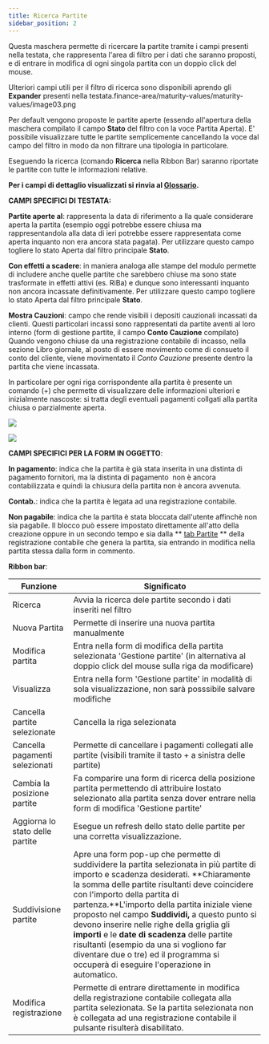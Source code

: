 ```yaml
---
title: Ricerca Partite
sidebar_position: 2
---
```


Questa maschera permette di ricercare la partite tramite i campi presenti nella testata, che rappresenta l'area di filtro per i dati che saranno proposti, e di entrare in modifica di ogni singola partita con un doppio click del mouse.

Ulteriori campi utili per il filtro di ricerca sono disponibili aprendo gli **Expander** presenti nella testata.finance-area/maturity-values/maturity-values/image03.png

Per default vengono proposte le partite aperte (essendo all'apertura della maschera compilato il campo **Stato** del filtro con la voce Partita Aperta). E' possibile visualizzare tutte le partite semplicemente cancellando la voce dal campo del filtro in modo da non filtrare una tipologia in particolare.

Eseguendo la ricerca (comando **Ricerca** nella Ribbon Bar) saranno riportate le partite con tutte le informazioni relative.

**Per i campi di dettaglio visualizzati si rinvia al  [Glossario](/docs/guide/glossary/glossary-intro).**

**CAMPI SPECIFICI DI TESTATA:**

**Partite aperte al**: rappresenta la data di riferimento a lla quale considerare aperta la partita (esempio oggi potrebbe essere chiusa ma rappresentandola alla data di ieri potrebbe essere rappresentata come aperta inquanto non era ancora stata pagata). Per utilizzare questo campo togliere lo stato Aperta dal filtro principale **Stato**.

**Con effetti a scadere**: in maniera analoga alle stampe del modulo permette di includere anche quelle partite che sarebbero chiuse ma sono state trasformate in effetti attivi (es. RiBa) e dunque sono interessanti inquanto non ancora incassate definitivamente. Per utilizzare questo campo togliere lo stato Aperta dal filtro principale **Stato**.


**Mostra Cauzioni**: campo che rende visibili i depositi cauzionali incassati da clienti. Questi particolari incassi sono rappresentati da partite aventi al loro interno (form di gestione partite, il campo **Conto Cauzione** compilato) Quando vengono chiuse da una registrazione contabile di incasso, nella sezione Libro giornale, al posto di essere movimento come di consueto il conto del cliente, viene movimentato il *Conto Cauzione* presente dentro la partita che viene incassata.

In particolare per ogni riga corrispondente alla partita è presente un comando (+) che permette di visualizzare delle informazioni ulteriori e inizialmente nascoste: si tratta degli eventuali pagamenti collgati alla partita chiusa o parzialmente aperta.

![](/img/it-it/finance-area/maturity-values/maturity-values/maturity-values-management/image01.png)

![](/img/it-it/finance-area/maturity-values/maturity-values/maturity-values-management/image02.png)

**CAMPI SPECIFICI PER LA FORM IN OGGETTO**:

**In pagamento**: indica che la partita è già stata inserita in una distinta di pagamento fornitori, ma la distinta di pagamento  non è ancora contabilizzata e quindi la chiusura della partita non è ancora avvenuta.

**Contab.**: indica che la partita è legata ad una registrazione contabile.

**Non pagabile**: indica che la partita è stata bloccata dall'utente affinchè non sia pagabile. Il blocco può essere impostato direttamente all'atto della creazione oppure in un secondo tempo e sia dalla ** [tab Partite](/docs/finance-area/ledger-records/records/create-ledger-record/maturity-values-tab) ** della registrazione contabile che genera la partita, sia entrando in modifica nella partita stessa dalla form in commento.

**Ribbon bar**:



| Funzione | Significato |
| --- | --- |
| Ricerca | Avvia la ricerca dele partite secondo i dati inseriti nel filtro |
| Nuova Partita | Permette di inserire una nuova partita manualmente |
| Modifica partita | Entra nella form di modifica della partita selezionata 'Gestione partite' (in alternativa al doppio click del mouse sulla riga da modificare) |
| Visualizza | Entra nella form 'Gestione partite' in modalità di sola visualizzazione, non sarà posssibile salvare modifiche |
| Cancella partite selezionate | Cancella la riga selezionata |
| Cancella pagamenti selezionati | Permette di cancellare i pagamenti collegati alle partite (visibili tramite il tasto + a sinistra delle partite) |
| Cambia la posizione partite | Fa comparire una form di ricerca della posizione partita permettendo di attribuire lostato selezionato alla partita senza dover entrare nella form di modifica 'Gestione partite' |
| Aggiorna lo stato delle partite | Esegue un refresh dello stato delle partite per una corretta visualizzazione. |
| Suddivisione partite | Apre una form pop-up che permette di suddividere la partita selezionata in più partite di importo e scadenza desiderati. **Chiaramente la somma delle partite risultanti deve coincidere con l'importo della partita di partenza.**L'importo della partita iniziale viene proposto nel campo **Suddividi,** a questo punto si devono inserire nelle righe della griglia gli **importi** e le **date di scadenza** delle partite risultanti (esempio da una si vogliono far diventare due o tre) ed il programma si occuperà di eseguire l'operazione in automatico. |
| Modifica registrazione | Permette di entrare direttamente in modifica della registrazione contabile collegata alla partita selezionata. Se la partita selezionata non è collegata ad una registrazione contabile il pulsante risulterà disabilitato. |






